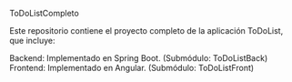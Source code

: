 ToDoListCompleto

Este repositorio contiene el proyecto completo de la aplicación ToDoList, que incluye:

Backend: Implementado en Spring Boot. (Submódulo: ToDoListBack)
Frontend: Implementado en Angular. (Submódulo: ToDoListFront)
